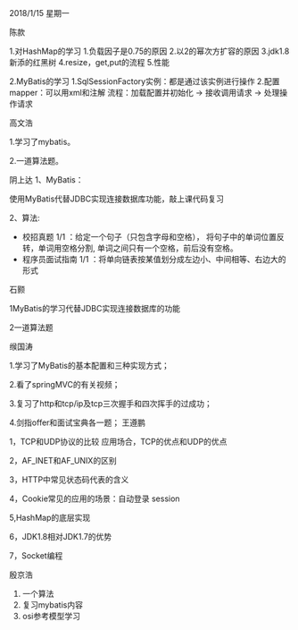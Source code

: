 2018/1/15            星期一

陈款

1.对HashMap的学习
	1.负载因子是0.75的原因
	2.以2的幂次方扩容的原因
	3.jdk1.8新添的红黑树
	4.resize，get,put的流程
	5.性能

2.MyBatis的学习
	1.SqlSessionFactory实例：都是通过该实例进行操作
	2.配置mapper：可以用xml和注解
	流程：加载配置并初始化 -> 接收调用请求 -> 处理操作请求

	
高文浩


1.学习了mybatis。

2.一道算法题。


阴上达
1、MyBatis：

使用MyBatis代替JDBC实现连接数据库功能，敲上课代码复习

2、算法:

- 校招真题 1/1 ：给定一个句子（只包含字母和空格）， 将句子中的单词位置反转，单词用空格分割, 单词之间只有一个空格，前后没有空格。 
- 程序员面试指南 1/1 ：将单向链表按某值划分成左边小、中间相等、右边大的形式

石颢

1MyBatis的学习代替JDBC实现连接数据库的功能

2一道算法题	

缑国涛

1.学习了MyBatis的基本配置和三种实现方式；

2.看了springMVC的有关视频；

3.复习了http和tcp/ip及tcp三次握手和四次挥手的过成功；

4.剑指offer和面试宝典各一题；
王遵鹏

1，TCP和UDP协议的比较
    应用场合，TCP的优点和UDP的优点

2，AF_INET和AF_UNIX的区别

3，HTTP中常见状态码代表的含义

4，Cookie常见的应用的场景：自动登录
   session

5,HashMap的底层实现

6，JDK1.8相对JDK1.7的优势

7，Socket编程
    

殷京浩
1. 一个算法
2. 复习mybatis内容
3. osi参考模型学习








